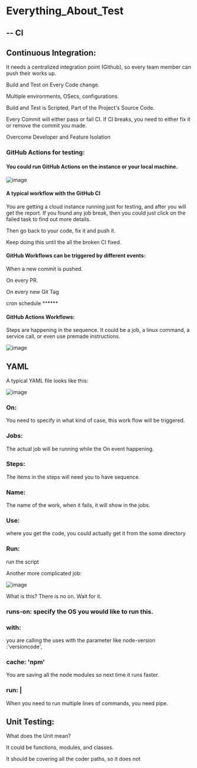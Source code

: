# Everything_About_Test
-- CI
--   

## Continuous Integration:

It needs a centralized integration point (Github), so every team member can push their works up. 

Build and Test on Every Code change. 

  Multiple environments, OSecs, configurations. 
  
  Build and Test is Scripted, Part of the Project's Source Code. 
  
  Every Commit will either pass or fail CI. If CI breaks, you need to either fix it or remove the commit you made. 
  
Overcome Developer and Feature Isolation

### GitHub Actions for testing:

#### You could run GitHub Actions on the instance or your local machine. 

![image](https://github.com/zkrguan/Everything_About_Test/assets/97544709/f972c007-0a79-46cc-9114-1eded716c914)

#### A typical workflow with the GitHub CI

You are getting a cloud instance running just for testing, and after you will get the report. If you found any job break, then you could just click on the failed task to find out more details. 

Then go back to your code, fix it and push it. 

Keep doing this until the all the broken CI fixed. 

#### GitHub Workflows can be triggered by different events:

When a new commit is pushed. 

On every PR. 

On every new Git Tag

cron schedule ******

#### GitHub Actions Workflows:

Steps are happening in the sequence. It could be a job, a linux command, a service call, or even use premade instructions. 

![image](https://github.com/zkrguan/Everything_About_Test/assets/97544709/a4f6c2b6-6a46-4d26-acc6-4bead66d0ac3)

## YAML 

A typical YAML file looks like this:

![image](https://github.com/zkrguan/Everything_About_Test/assets/97544709/2442c80d-4db8-4a99-904f-40f6881380e8)

### On: 

You need to specify in what kind of case, this work flow will be triggered. 

### Jobs:

The actual job will be running while the On event happening. 

### Steps:

The items in the steps will need you to have sequence. 

### Name:

The name of the work, when it fails, it will show in the jobs.

### Use: 

where you get the code, you could actually get it from the some directory

### Run:

run the script 


Another more complicated job:

![image](https://github.com/zkrguan/Everything_About_Test/assets/97544709/3e101a64-8484-4e33-b83a-641d467e5dd2)

What is this? There is no on. Wait for it. 

### runs-on: specify the OS you would like to run this. 

### with: 

you are calling the uses with the parameter like node-version :'versioncode', 

### cache: 'npm' 

You are saving all the node modules so next time it runs faster. 

### run: |

When you need to run multiple lines of commands, you need pipe. 

## Unit Testing:

What does the Unit mean? 

It could be functions, modules, and classes. 

It should be covering all the coder paths, so it does not 

